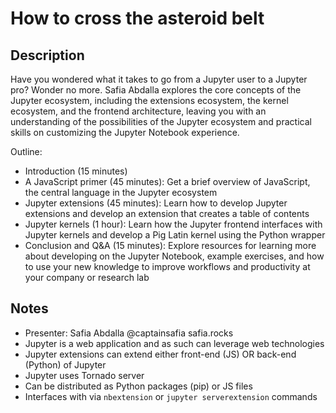 # How to cross the asteroid belt

## Description

Have you wondered what it takes to go from a Jupyter user to a Jupyter pro? Wonder no more. Safia Abdalla explores the core concepts of the Jupyter ecosystem, including the extensions ecosystem, the kernel ecosystem, and the frontend architecture, leaving you with an understanding of the possibilities of the Jupyter ecosystem and practical skills on customizing the Jupyter Notebook experience.

Outline:

- Introduction (15 minutes)
- A JavaScript primer (45 minutes): Get a brief overview of JavaScript, the central language in the Jupyter ecosystem
- Jupyter extensions (45 minutes): Learn how to develop Jupyter extensions and develop an extension that creates a table of contents
- Jupyter kernels (1 hour): Learn how the Jupyter frontend interfaces with Jupyter kernels and develop a Pig Latin kernel using the Python wrapper
- Conclusion and Q&A (15 minutes): Explore resources for learning more about developing on the Jupyter Notebook, example exercises, and how to use your new knowledge to improve workflows and productivity at your company or research lab

## Notes
- Presenter: Safia Abdalla @captainsafia safia.rocks
- Jupyter is a web application and as such can leverage web technologies
- Jupyter extensions can extend either front-end (JS) OR back-end (Python) of Jupyter
- Jupyter uses Tornado server
- Can be distributed as Python packages (pip) or JS files
- Interfaces with via `nbextension` or `jupyter serverextension` commands
